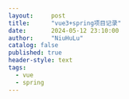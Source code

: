 ```yaml
---
layout:     post
title:      "vue3+spring项目记录"
date:       2024-05-12 23:10:00
author:     "NiuHuLu"
catalog: false
published: true
header-style: text
tags:
  - vue
  - spring
---
```



